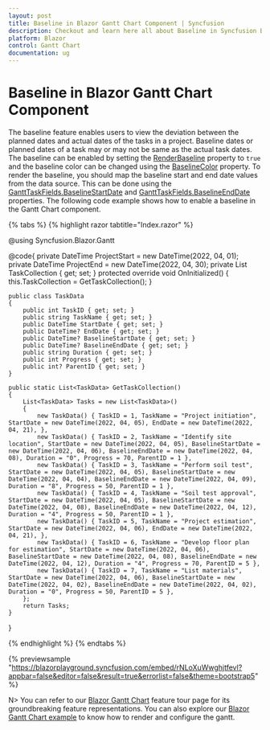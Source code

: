 ```yaml
---
layout: post
title: Baseline in Blazor Gantt Chart Component | Syncfusion
description: Checkout and learn here all about Baseline in Syncfusion Blazor Gantt Chart component and much more.
platform: Blazor
control: Gantt Chart
documentation: ug
---
```


# Baseline in Blazor Gantt Chart Component

The baseline feature enables users to view the deviation between the planned dates and actual dates of the tasks in a project. Baseline dates or planned dates of a task may or may not be same as the actual task dates. The baseline can be enabled by setting the [RenderBaseline](https://help.syncfusion.com/cr/blazor/Syncfusion.Blazor.Gantt.SfGantt-1.html#Syncfusion_Blazor_Gantt_SfGantt_1_RenderBaseline) property to `true` and the baseline color can be changed using the [BaselineColor](https://help.syncfusion.com/cr/blazor/Syncfusion.Blazor.Gantt.SfGantt-1.html#Syncfusion_Blazor_Gantt_SfGantt_1_BaselineColor) property. To render the baseline, you should map the baseline start and end date values from the data source. This can be done using the [GanttTaskFields.BaselineStartDate](https://help.syncfusion.com/cr/blazor/Syncfusion.Blazor.Gantt.GanttTaskFields.html#Syncfusion_Blazor_Gantt_GanttTaskFields_BaselineStartDate) and [GanttTaskFields.BaselineEndDate](https://help.syncfusion.com/cr/blazor/Syncfusion.Blazor.Gantt.GanttTaskFields.html#Syncfusion_Blazor_Gantt_GanttTaskFields_BaselineEndDate) properties. The following code example shows how to enable a baseline in the Gantt Chart component.

{% tabs %}
{% highlight razor tabtitle="Index.razor" %}

@using Syncfusion.Blazor.Gantt
<SfGantt DataSource="@TaskCollection" RenderBaseline="true"
        ProjectStartDate="@ProjectStart" ProjectEndDate="@ProjectEnd" Height="450px" Width="700px">
    <GanttTaskFields Id="TaskID" Name="TaskName" StartDate="StartDate" EndDate="EndDate"
          Duration="Duration" Progress="Progress" ParentID="ParentID" BaselineStartDate="BaselineStartDate"
          BaselineEndDate="BaselineEndDate">
    </GanttTaskFields>
</SfGantt>

@code{
    private DateTime ProjectStart = new DateTime(2022, 04, 01);
    private DateTime ProjectEnd = new DateTime(2022, 04, 30); 
    private List<TaskData> TaskCollection { get; set; }
    protected override void OnInitialized()
    {
        this.TaskCollection = GetTaskCollection();
    }

    public class TaskData
    {
        public int TaskID { get; set; }
        public string TaskName { get; set; }
        public DateTime StartDate { get; set; }
        public DateTime? EndDate { get; set; }
        public DateTime? BaselineStartDate { get; set; }
        public DateTime? BaselineEndDate { get; set; }
        public string Duration { get; set; }
        public int Progress { get; set; }
        public int? ParentID { get; set; }
    }

    public static List<TaskData> GetTaskCollection()
    {
        List<TaskData> Tasks = new List<TaskData>()
        {
            new TaskData() { TaskID = 1, TaskName = "Project initiation", StartDate = new DateTime(2022, 04, 05), EndDate = new DateTime(2022, 04, 21), },
            new TaskData() { TaskID = 2, TaskName = "Identify site location", StartDate = new DateTime(2022, 04, 05), BaselineStartDate = new DateTime(2022, 04, 06), BaselineEndDate = new DateTime(2022, 04, 08), Duration = "0", Progress = 70, ParentID = 1 },
            new TaskData() { TaskID = 3, TaskName = "Perform soil test", StartDate = new DateTime(2022, 04, 05), BaselineStartDate = new DateTime(2022, 04, 04), BaselineEndDate = new DateTime(2022, 04, 09), Duration = "8", Progress = 50, ParentID = 1 },
            new TaskData() { TaskID = 4, TaskName = "Soil test approval", StartDate = new DateTime(2022, 04, 05), BaselineStartDate = new DateTime(2022, 04, 08), BaselineEndDate = new DateTime(2022, 04, 12), Duration = "4", Progress = 50, ParentID = 1 },
            new TaskData() { TaskID = 5, TaskName = "Project estimation", StartDate = new DateTime(2022, 04, 06), EndDate = new DateTime(2022, 04, 21), },
            new TaskData() { TaskID = 6, TaskName = "Develop floor plan for estimation", StartDate = new DateTime(2022, 04, 06), BaselineStartDate = new DateTime(2022, 04, 08), BaselineEndDate = new DateTime(2022, 04, 12), Duration = "4", Progress = 70, ParentID = 5 },
            new TaskData() { TaskID = 7, TaskName = "List materials", StartDate = new DateTime(2022, 04, 06), BaselineStartDate = new DateTime(2022, 04, 02), BaselineEndDate = new DateTime(2022, 04, 02), Duration = "0", Progress = 50, ParentID = 5 },
        };
        return Tasks;
    }
}

{% endhighlight %}
{% endtabs %}

{% previewsample "https://blazorplayground.syncfusion.com/embed/rNLoXuWwghjtfevl?appbar=false&editor=false&result=true&errorlist=false&theme=bootstrap5" %}

N> You can refer to our [Blazor Gantt Chart](https://www.syncfusion.com/blazor-components/blazor-gantt-chart) feature tour page for its groundbreaking feature representations. You can also explore our [Blazor Gantt Chart example](https://blazor.syncfusion.com/demos/gantt-chart/default-functionalities) to know how to render and configure the gantt.